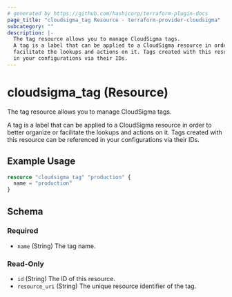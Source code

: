 ```yaml
---
# generated by https://github.com/hashicorp/terraform-plugin-docs
page_title: "cloudsigma_tag Resource - terraform-provider-cloudsigma"
subcategory: ""
description: |-
  The tag resource allows you to manage CloudSigma tags.
  A tag is a label that can be applied to a CloudSigma resource in order to better organize or
  facilitate the lookups and actions on it. Tags created with this resource can be referenced
  in your configurations via their IDs.
---
```


# cloudsigma_tag (Resource)

The tag resource allows you to manage CloudSigma tags.

A tag is a label that can be applied to a CloudSigma resource in order to better organize or
facilitate the lookups and actions on it. Tags created with this resource can be referenced
in your configurations via their IDs.

## Example Usage

```terraform
resource "cloudsigma_tag" "production" {
  name = "production"
}
```

<!-- schema generated by tfplugindocs -->
## Schema

### Required

- `name` (String) The tag name.

### Read-Only

- `id` (String) The ID of this resource.
- `resource_uri` (String) The unique resource identifier of the tag.
